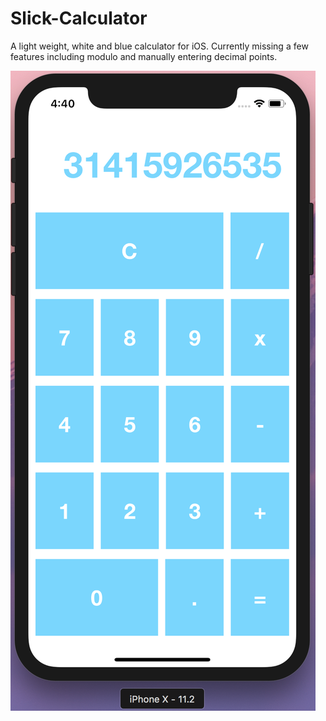 # Slick-Calculator

A light weight, white and blue calculator for iOS. Currently missing a few features including modulo and manually entering decimal points.

![Screenshot](Calculator.png)
